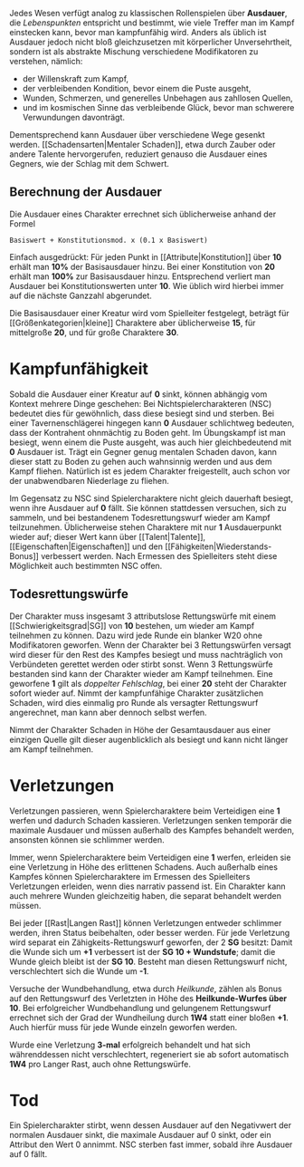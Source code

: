Jedes Wesen verfügt analog zu klassischen Rollenspielen über **Ausdauer**, die *Lebenspunkten* entspricht und bestimmt, wie viele Treffer man im Kampf einstecken kann, bevor man kampfunfähig wird. Anders als üblich ist Ausdauer jedoch nicht bloß gleichzusetzen mit körperlicher Unversehrtheit, sondern ist als abstrakte Mischung verschiedene Modifikatoren zu verstehen, nämlich:

- der Willenskraft zum Kampf,
- der verbleibenden Kondition, bevor einem die Puste ausgeht,
- Wunden, Schmerzen, und generelles Unbehagen aus zahllosen Quellen,
- und im kosmischen Sinne das verbleibende Glück, bevor man schwerere Verwundungen davonträgt.

Dementsprechend kann Ausdauer über verschiedene Wege gesenkt werden. [[Schadensarten|Mentaler Schaden]], etwa durch Zauber oder andere Talente hervorgerufen, reduziert genauso die Ausdauer eines Gegners, wie der Schlag mit dem Schwert.

## Berechnung der Ausdauer
Die Ausdauer eines Charakter errechnet sich üblicherweise anhand der Formel

```
Basiswert + Konstitutionsmod. x (0.1 x Basiswert)
```

Einfach ausgedrückt: Für jeden Punkt in [[Attribute|Konstitution]] über **10** erhält man **10%** der Basisausdauer hinzu. Bei einer Konstitution von **20** erhält man **100%** zur Basisausdauer hinzu. Entsprechend verliert man Ausdauer bei Konstitutionswerten unter **10**. Wie üblich wird hierbei immer auf die nächste Ganzzahl abgerundet.

Die Basisausdauer einer Kreatur wird vom Spielleiter festgelegt, beträgt für [[Größenkategorien|kleine]] Charaktere aber üblicherweise **15**, für mittelgroße **20**, und für große Charaktere **30**.
# Kampfunfähigkeit
Sobald die Ausdauer einer Kreatur auf **0** sinkt, können abhängig vom Kontext mehrere Dinge geschehen: Bei Nichtspielercharakteren (NSC) bedeutet dies für gewöhnlich, dass diese besiegt sind und sterben. Bei einer Tavernenschlägerei hingegen kann **0** Ausdauer schlichtweg  bedeuten, dass der Kontrahent ohnmächtig zu Boden geht. Im Übungskampf ist man besiegt, wenn einem die Puste ausgeht, was auch hier gleichbedeutend mit **0** Ausdauer ist.
Trägt ein Gegner genug mentalen Schaden davon, kann dieser statt zu Boden zu gehen auch wahnsinnig werden und aus dem Kampf fliehen. Natürlich ist es jedem Charakter freigestellt, auch schon vor der unabwendbaren Niederlage zu fliehen.

Im Gegensatz zu NSC sind Spielercharaktere nicht gleich dauerhaft besiegt, wenn ihre Ausdauer auf **0** fällt. Sie können stattdessen versuchen, sich zu sammeln, und bei bestandenem Todesrettungswurf wieder am Kampf teilzunehmen. Üblicherweise stehen Charaktere mit nur **1** Ausdauerpunkt wieder auf; dieser Wert kann über [[Talent|Talente]], [[Eigenschaften|Eigenschaften]] und den [[Fähigkeiten|Wiederstands-Bonus]] verbessert werden. Nach Ermessen des Spielleiters steht diese Möglichkeit auch bestimmten NSC offen.

## Todesrettungswürfe
Der Charakter muss insgesamt 3 attributslose Rettungswürfe mit einem [[Schwierigkeitsgrad|SG]] von **10** bestehen, um wieder am Kampf teilnehmen zu können. Dazu wird jede Runde ein blanker W20 ohne Modifikatoren geworfen. Wenn der Charakter bei 3 Rettungswürfen versagt wird dieser für den Rest des Kampfes besiegt und muss nachträglich von Verbündeten gerettet werden oder stirbt sonst. Wenn 3 Rettungswürfe bestanden sind kann der Charakter wieder am Kampf teilnehmen. Eine geworfene **1** gilt als *doppelter Fehlschlag*, bei einer **20** steht der Charakter sofort wieder auf. Nimmt der kampfunfähige Charakter zusätzlichen Schaden, wird dies einmalig pro Runde als versagter Rettungswurf angerechnet, man kann aber dennoch selbst werfen.

Nimmt der Charakter Schaden in Höhe der Gesamtausdauer aus einer einzigen Quelle gilt dieser augenblicklich als besiegt und kann nicht länger am Kampf teilnehmen.

# Verletzungen

Verletzungen passieren, wenn Spielercharaktere beim Verteidigen eine **1** werfen und dadurch Schaden kassieren. Verletzungen senken temporär die maximale Ausdauer und müssen außerhalb des Kampfes behandelt werden, ansonsten können sie schlimmer werden.

Immer, wenn Spielercharaktere beim Verteidigen eine **1** werfen, erleiden sie eine Verletzung in Höhe des erlittenen Schadens. Auch außerhalb eines Kampfes können Spielercharaktere im Ermessen des Spielleiters Verletzungen erleiden, wenn dies narrativ passend ist. Ein Charakter kann auch mehrere Wunden gleichzeitig haben, die separat behandelt werden müssen.

Bei jeder [[Rast|Langen Rast]] können Verletzungen entweder schlimmer werden, ihren Status beibehalten, oder besser werden. Für jede Verletzung wird separat ein Zähigkeits-Rettungswurf geworfen, der 2 **SG** besitzt: Damit die Wunde sich um **+1** verbessert ist der **SG 10 + Wundstufe**; damit die Wunde gleich bleibt ist der **SG 10**. Besteht man diesen Rettungswurf nicht, verschlechtert sich die Wunde um **-1**.

Versuche der Wundbehandlung, etwa durch *Heilkunde*, zählen als Bonus auf den Rettungswurf des Verletzten in Höhe des **Heilkunde-Wurfes über 10**. Bei erfolgreicher Wundbehandlung und gelungenem Rettungswurf errechnet sich der Grad der Wundheilung durch **1W4** statt einer bloßen **+1**. Auch hierfür muss für jede Wunde einzeln geworfen werden.

Wurde eine Verletzung **3-mal** erfolgreich behandelt und hat sich währenddessen nicht verschlechtert, regeneriert sie ab sofort automatisch **1W4** pro Langer Rast, auch ohne Rettungswürfe.

# Tod

Ein Spielercharakter stirbt, wenn dessen Ausdauer auf den Negativwert der normalen Ausdauer sinkt, die maximale Ausdauer auf 0 sinkt, oder ein Attribut den Wert 0 annimmt.
NSC sterben fast immer, sobald ihre Ausdauer auf 0 fällt.